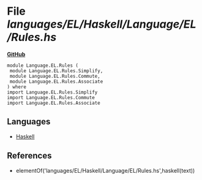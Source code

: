 # File _languages/EL/Haskell/Language/EL/Rules.hs_
**[GitHub](https://github.com/softlang/yas/blob/master/languages/EL/Haskell/Language/EL/Rules.hs)**
```
module Language.EL.Rules (
 module Language.EL.Rules.Simplify,
 module Language.EL.Rules.Commute,
 module Language.EL.Rules.Associate
) where
import Language.EL.Rules.Simplify
import Language.EL.Rules.Commute
import Language.EL.Rules.Associate
```

## Languages
* [Haskell](../languages/Haskell.md)

## References
* elementOf('languages/EL/Haskell/Language/EL/Rules.hs',haskell(text))
